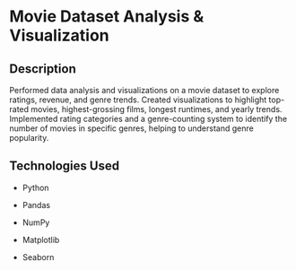 # Movie Dataset Analysis & Visualization
## Description

Performed data analysis and visualizations on a movie dataset to explore ratings, revenue, and genre trends.
Created visualizations to highlight top-rated movies, highest-grossing films, longest runtimes, and yearly trends. Implemented rating categories and a genre-counting system to identify the number of movies in specific genres, helping to understand genre popularity.

## Technologies Used

- Python

- Pandas

- NumPy

- Matplotlib

- Seaborn
